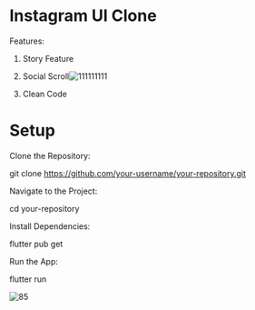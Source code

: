 # Instagram UI Clone

Features:

 1) Story Feature
 2) Social Scroll![111111111](https://github.com/ADEELAHMAD256/Instagram-UI-Clone-main/assets/73869708/16471def-46e7-4387-81f5-d42f70f479f9)

 3) Clean Code

# Setup

Clone the Repository:

git clone https://github.com/your-username/your-repository.git

Navigate to the Project:

cd your-repository

Install Dependencies:

flutter pub get

Run the App:

flutter run


![85](https://github.com/JunaidJameel/Instagram-UI-Clone/assets/109211380/04cf116c-90e4-423c-a0e6-66e8f75ec0d6)
